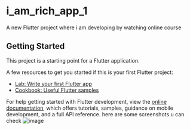 # i_am_rich_app_1

A new Flutter project where i am developing by watching online course

## Getting Started

This project is a starting point for a Flutter application.

A few resources to get you started if this is your first Flutter project:

- [Lab: Write your first Flutter app](https://docs.flutter.dev/get-started/codelab)
- [Cookbook: Useful Flutter samples](https://docs.flutter.dev/cookbook)

For help getting started with Flutter development, view the
[online documentation](https://docs.flutter.dev/), which offers tutorials,
samples, guidance on mobile development, and a full API reference.
here are some screenshots u can check ![image](https://github.com/user-attachments/assets/363c5f67-222b-468f-a91b-4c7dfb79419c)
